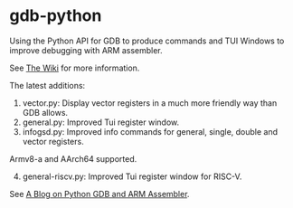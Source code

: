 # gdb-python
Using the Python API for GDB to produce commands and TUI Windows to improve debugging with ARM assembler. 

See [The Wiki](https://github.com/StevenLwcz/gdb-python/wiki) for more information.

The latest additions:

1. vector.py: Display vector registers in a much more friendly way than GDB allows.
2. general.py: Improved Tui register window.
3. infogsd.py: Improved info commands for general, single, double and vector registers.

Armv8-a and AArch64 supported.

4. general-riscv.py: Improved Tui register window for RISC-V.

See [A Blog on Python GDB and ARM Assembler](https://stevenlwcz.github.io).
